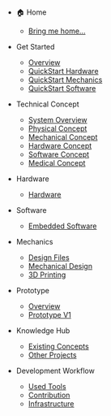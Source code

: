 * :house: Home
  * [Bring me home...](README.md)

* Get Started
  * [Overview](/getstarted/getstarted.md)
  * [QuickStart Hardware](/getstarted/hardwareSetup.md)
  * [QuickStart Mechanics](/getstarted/softwareSetup.md)
  * [QuickStart Software](/getstarted/SoftwareSetup.md)

* Technical Concept
  * [System Overview](concept/systemOverview.md)
  * [Physical Concept](concept/physicalConcept.md)
  * [Mechanical Concept](concept/mechanicalConcept.md)
  * [Hardware Concept](concept/hardwareConcept.md)
  * [Software Concept](concept/softwareConcept.md)
  * [Medical Concept](concept/medicalConcept.md)

* Hardware
  * [Hardware](hardware/usedHardware.md)

* Software
  * [Embedded Software](software/embeddedSoftware.md)

* Mechanics
  * [Design Files](mechanics/designFiles.md)
  * [Mechanical Design](mechanics/mechanicalDesign.md)
  * [3D Printing](mechanics/printDocumentation.md)

* Prototype
  * [Overview](prototype/overview.md)
  * [Prototype V1](prototype/prototype1st.md)

* Knowledge Hub
  * [Existing Concepts](knowledge/existingConcepts.md)
  * [Other Projects](knowledge/otherProjects.md)

* Development Workflow
  * [Used Tools]()
  * [Contribution]()
  * [Infrastructure]()